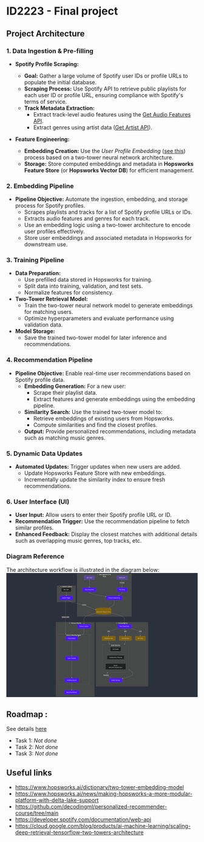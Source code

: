 # ID2223 - Final project

## Project Architecture
### **1. Data Ingestion & Pre-filling**
- **Spotify Profile Scraping:**
    - **Goal:** Gather a large volume of Spotify user IDs or profile URLs to populate the initial database.
    - **Scraping Process:** Use Spotify API to retrieve public playlists for each user ID or profile URL, ensuring compliance with Spotify's terms of service.
    - **Track Metadata Extraction:**
        - Extract track-level audio features using the [Get Audio Features API](https://developer.spotify.com/documentation/web-api/reference/get-audio-features).
        - Extract genres using artist data ([Get Artist API](https://developer.spotify.com/documentation/web-api/reference/get-an-artist)).

- **Feature Engineering:**
    - **Embedding Creation:** Use the *User Profile Embedding* ([see this](./documentation/user_profile_embedding.md)) process based on a two-tower neural network architecture.
    - **Storage:** Store computed embeddings and metadata in **Hopsworks Feature Store** (or **Hopsworks Vector DB**) for efficient management.


### **2. Embedding Pipeline**
- **Pipeline Objective:** Automate the ingestion, embedding, and storage process for Spotify profiles.
    - Scrapes playlists and tracks for a list of Spotify profile URLs or IDs.
    - Extracts audio features and genres for each track.
    - Use an embedding logic using a two-tower architecture to encode user profiles effectively.
    - Store user embeddings and associated metadata in Hopsworks for downstream use.


### **3. Training Pipeline**
- **Data Preparation:**
    - Use prefilled data stored in Hopsworks for training.
    - Split data into training, validation, and test sets.
    - Normalize features for consistency.
- **Two-Tower Retrieval Model:**
    - Train the two-tower neural network model to generate embeddings for matching users.
    - Optimize hyperparameters and evaluate performance using validation data.
- **Model Storage:**
    - Save the trained two-tower model for later inference and recommendations.

### **4. Recommendation Pipeline**
- **Pipeline Objective:** Enable real-time user recommendations based on Spotify profile data.
    - **Embedding Generation:** For a new user:
        - Scrape their playlist data.
        - Extract features and generate embeddings using the embedding pipeline.
    - **Similarity Search:** Use the trained two-tower model to:
        - Retrieve embeddings of existing users from Hopsworks.
        - Compute similarities and find the closest profiles.
    - **Output:** Provide personalized recommendations, including metadata such as matching music genres.


### **5. Dynamic Data Updates**
- **Automated Updates:** Trigger updates when new users are added.
    - Update Hopsworks Feature Store with new embeddings.
    - Incrementally update the similarity index to ensure fresh recommendations.

### **6. User Interface (UI)**
- **User Input:** Allow users to enter their Spotify profile URL or ID.
- **Recommendation Trigger:** Use the recommendation pipeline to fetch similar profiles.
- **Enhanced Feedback:** Display the closest matches with additional details such as overlapping music genres, top tracks, etc.


### **Diagram Reference**
The architecture workflow is illustrated in the diagram below:  
[![Project Architecture](./documentation/project-architecture.png)](./documentation/project-architecture.png)


## Roadmap :
See details [here](./documentation/roadmap.md)

- Task 1: _Not done_
- Task 2: _Not done_
- Task 3: _Not done_

## Useful links
- https://www.hopsworks.ai/dictionary/two-tower-embedding-model
- https://www.hopsworks.ai/news/making-hopsworks-a-more-modular-platform-with-delta-lake-support
- https://github.com/decodingml/personalized-recommender-course/tree/main
- https://developer.spotify.com/documentation/web-api
- https://cloud.google.com/blog/products/ai-machine-learning/scaling-deep-retrieval-tensorflow-two-towers-architecture